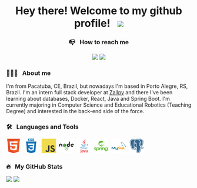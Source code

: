 <div align="center">
  <h1>Hey there! Welcome to my github profile! &nbsp; <img src="https://media.giphy.com/media/1gRsJSbmejU9pxsfd0/giphy.gif" width="150"/> </h1>
</div>
<h3 align="center">📭 &nbsp; How to reach me</h3>
  <p align="center"> <a href="https://www.linkedin.com/in/alonso-estevam" target="_blank" rel="noreferrer"><img src="https://img.shields.io/badge/linkedin-%230077B5.svg?style=for-the-badge&logo=linkedin&logoColor=white"/></a> 
  <a href="mailto:alonso_estevam@outlook.com" target="_blank"> <img src="https://img.shields.io/badge/Microsoft_Outlook-0078D4?style=for-the-badge&logo=microsoft-outlook&logoColor=white"/> <a/>
  </p>

### 👨🏾‍💻 &nbsp; About me

<p>I'm from Pacatuba, CE, Brazil, but nowadays I'm based in Porto Alegre, RS, Brazil. I'm an intern full stack developer at <a href="https://zallpy.com">Zallpy</a> and there I've been learning about databases, Docker, React, Java and Spring Boot. I'm currently majoring in Computer Science and Educational Robotics (Teaching Degree) and interested in the back-end side of the force.</p>


### 🛠 &nbsp; Languages and Tools

<p>
  <img src="https://github.com/devicons/devicon/blob/master/icons/html5/html5-original.svg" title="HTML5" alt="HTML" width="40" height="40"/>&nbsp;
  <img src="https://github.com/devicons/devicon/blob/master/icons/css3/css3-plain-wordmark.svg"  title="CSS3" alt="CSS" width="40" height="40"/>&nbsp;
  <img src="https://github.com/devicons/devicon/blob/master/icons/javascript/javascript-original.svg" title="JavaScript" alt="JavaScript" width="40" height="40"/>&nbsp;
  <img src="https://github.com/devicons/devicon/blob/master/icons/nodejs/nodejs-original-wordmark.svg" title="NodeJS" alt="NodeJS" width="40" height="40"/>&nbsp;
  <img src="https://github.com/devicons/devicon/blob/master/icons/java/java-original-wordmark.svg" title="Java" alt="Java" width="40" height="40"/>&nbsp;
  <img src="https://github.com/devicons/devicon/blob/master/icons/spring/spring-original-wordmark.svg" title="Spring" alt="Spring" width="40" height="40"/>&nbsp;
  <img src="https://github.com/devicons/devicon/blob/master/icons/mysql/mysql-original-wordmark.svg" title="MySQL"  alt="MySQL" width="40" height="40"/>&nbsp;
  <img src="https://github.com/devicons/devicon/blob/master/icons/postgresql/postgresql-plain.svg" title="PostgreSQL alt="PostgreSQL width="40" height="40"/>&nbsp;
</p>  


### 🔥 &nbsp; My GitHub Stats
<div align="left">
     <img height="150em" src=https://github-readme-stats.vercel.app/api?username=alonso-estevam&theme=slateorange&show_icons=true/>
     <img height="150em" src="https://github-readme-stats.vercel.app/api/top-langs/?username=alonso-estevam&theme=slateorange&hide_border=false&&layout=compact"/>
  </a>
</div>
